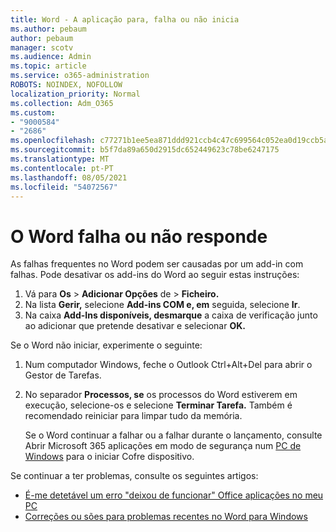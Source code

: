 ```yaml
---
title: Word - A aplicação para, falha ou não inicia
ms.author: pebaum
author: pebaum
manager: scotv
ms.audience: Admin
ms.topic: article
ms.service: o365-administration
ROBOTS: NOINDEX, NOFOLLOW
localization_priority: Normal
ms.collection: Adm_O365
ms.custom:
- "9000584"
- "2686"
ms.openlocfilehash: c77271b1ee5ea871ddd921ccb4c47c699564c052ea0d19ccb5aabec2cfb5edc3
ms.sourcegitcommit: b5f7da89a650d2915dc652449623c78be6247175
ms.translationtype: MT
ms.contentlocale: pt-PT
ms.lasthandoff: 08/05/2021
ms.locfileid: "54072567"
---
```

# <a name="word-crashes-or-doesnt-respond"></a>O Word falha ou não responde

As falhas frequentes no Word podem ser causadas por um add-in com falhas. Pode desativar os add-ins do Word ao seguir estas instruções:

1. Vá para **Os**  >  **Adicionar Opções** de  >  **Ficheiro.**
2. Na lista **Gerir,** selecione **Add-ins COM e, em** seguida, selecione **Ir**.
3. Na caixa **Add-Ins disponíveis, desmarque** a caixa de verificação junto ao adicionar que pretende desativar e selecionar **OK.**

Se o Word não iniciar, experimente o seguinte:

1.   Num computador Windows, feche o Outlook Ctrl+Alt+Del para abrir o Gestor de Tarefas. 
2. No separador **Processos, se** os processos do Word estiverem em execução, selecione-os e selecione **Terminar Tarefa.** Também é recomendado reiniciar para limpar tudo da memória.

    Se o Word continuar a falhar ou a falhar durante o lançamento, consulte Abrir Microsoft 365 aplicações em modo de segurança num [PC de Windows](https://support.office.com/article/Open-Office-apps-in-safe-mode-on-a-Windows-PC-dedf944a-5f4b-4afb-a453-528af4f7ac72) para o iniciar Cofre dispositivo.

Se continuar a ter problemas, consulte os seguintes artigos: 
- [É-me detetável um erro "deixou de funcionar" Office aplicações no meu PC](https://support.office.com/article/52bd7985-4e99-4a35-84c8-2d9b8301a2fa)
- [Correções ou sões para problemas recentes no Word para Windows](https://support.office.com/article/bf6bf17c-2807-4871-83ce-e337ae8f0b86)